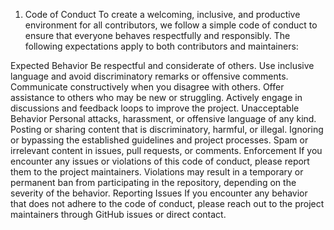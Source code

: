 1. Code of Conduct
To create a welcoming, inclusive, and productive environment for all contributors, we follow a simple code of conduct to ensure that everyone behaves respectfully and responsibly. The following expectations apply to both contributors and maintainers:

Expected Behavior
Be respectful and considerate of others.
Use inclusive language and avoid discriminatory remarks or offensive comments.
Communicate constructively when you disagree with others.
Offer assistance to others who may be new or struggling.
Actively engage in discussions and feedback loops to improve the project.
Unacceptable Behavior
Personal attacks, harassment, or offensive language of any kind.
Posting or sharing content that is discriminatory, harmful, or illegal.
Ignoring or bypassing the established guidelines and project processes.
Spam or irrelevant content in issues, pull requests, or comments.
Enforcement
If you encounter any issues or violations of this code of conduct, please report them to the project maintainers.
Violations may result in a temporary or permanent ban from participating in the repository, depending on the severity of the behavior.
Reporting Issues
If you encounter any behavior that does not adhere to the code of conduct, please reach out to the project maintainers through GitHub issues or direct contact.
